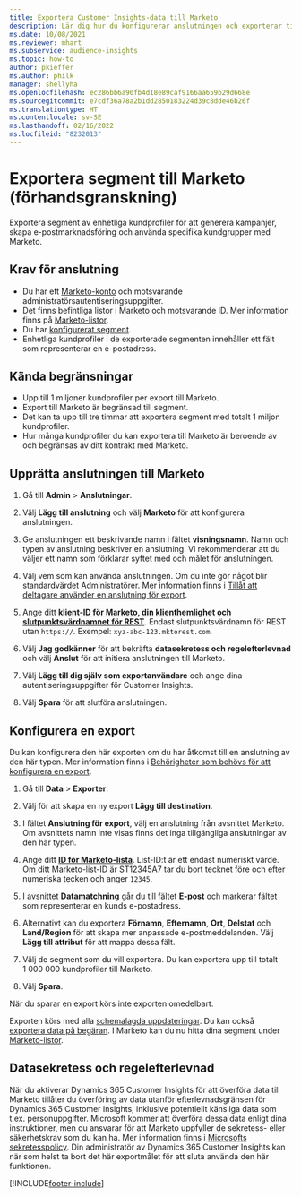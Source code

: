 ```yaml
---
title: Exportera Customer Insights-data till Marketo
description: Lär dig hur du konfigurerar anslutningen och exporterar till Marketo.
ms.date: 10/08/2021
ms.reviewer: mhart
ms.subservice: audience-insights
ms.topic: how-to
author: pkieffer
ms.author: philk
manager: shellyha
ms.openlocfilehash: ec286bb6a90fb4d18e89caf9166aa659b29d668e
ms.sourcegitcommit: e7cdf36a78a2b1dd2850183224d39c8dde46b26f
ms.translationtype: HT
ms.contentlocale: sv-SE
ms.lasthandoff: 02/16/2022
ms.locfileid: "8232013"
---
```

# <a name="export-segments-to-marketo-preview"></a>Exportera segment till Marketo (förhandsgranskning)

Exportera segment av enhetliga kundprofiler för att generera kampanjer, skapa e-postmarknadsföring och använda specifika kundgrupper med Marketo.

## <a name="prerequisites-for-connection"></a>Krav för anslutning

-   Du har ett [Marketo-konto](https://login.marketo.com/) och motsvarande administratörsautentiseringsuppgifter.
-   Det finns befintliga listor i Marketo och motsvarande ID. Mer information finns på [Marketo-listor](https://docs.marketo.com/display/public/DOCS/Understanding+Static+Lists).
-   Du har [konfigurerat segment](segments.md).
-   Enhetliga kundprofiler i de exporterade segmenten innehåller ett fält som representerar en e-postadress.

## <a name="known-limitations"></a>Kända begränsningar

- Upp till 1 miljoner kundprofiler per export till Marketo.
- Export till Marketo är begränsad till segment.
- Det kan ta upp till tre timmar att exportera segment med totalt 1 miljon kundprofiler. 
- Hur många kundprofiler du kan exportera till Marketo är beroende av och begränsas av ditt kontrakt med Marketo.

## <a name="set-up-connection-to-marketo"></a>Upprätta anslutningen till Marketo

1. Gå till **Admin** > **Anslutningar**.

1. Välj **Lägg till anslutning** och välj **Marketo** för att konfigurera anslutningen.

1. Ge anslutningen ett beskrivande namn i fältet **visningsnamn**. Namn och typen av anslutning beskriver en anslutning. Vi rekommenderar att du väljer ett namn som förklarar syftet med och målet för anslutningen.

1. Välj vem som kan använda anslutningen. Om du inte gör något blir standardvärdet Administratörer. Mer information finns i [Tillåt att deltagare använder en anslutning för export](connections.md#allow-contributors-to-use-a-connection-for-exports).

1. Ange ditt **[klient-ID för Marketo, din klienthemlighet och slutpunktsvärdnamnet för REST](https://developers.marketo.com/rest-api/authentication/)**. Endast slutpunktsvärdnamn för REST utan `https://`. Exempel: `xyz-abc-123.mktorest.com`. 

1. Välj **Jag godkänner** för att bekräfta **datasekretess och regelefterlevnad** och välj **Anslut** för att initiera anslutningen till Marketo.

1. Välj **Lägg till dig själv som exportanvändare** och ange dina autentiseringsuppgifter för Customer Insights.

1. Välj **Spara** för att slutföra anslutningen.

## <a name="configure-an-export"></a>Konfigurera en export

Du kan konfigurera den här exporten om du har åtkomst till en anslutning av den här typen. Mer information finns i [Behörigheter som behövs för att konfigurera en export](export-destinations.md#set-up-a-new-export).

1. Gå till **Data** > **Exporter**.

1. Välj för att skapa en ny export **Lägg till destination**.

1. I fältet **Anslutning för export**, välj en anslutning från avsnittet Marketo. Om avsnittets namn inte visas finns det inga tillgängliga anslutningar av den här typen.

1. Ange ditt **[ID för Marketo-lista](https://docs.marketo.com/display/public/DOCS/Understanding+Static+Lists)**. List-ID:t är ett endast numeriskt värde. Om ditt Marketo-list-ID är ST12345A7 tar du bort tecknet före och efter numeriska tecken och anger `12345`. 

1. I avsnittet **Datamatchning** går du till fältet **E-post** och markerar fältet som representerar en kunds e-postadress. 

1. Alternativt kan du exportera **Förnamn**, **Efternamn**, **Ort**, **Delstat** och **Land/Region** för att skapa mer anpassade e-postmeddelanden. Välj **Lägg till attribut** för att mappa dessa fält.

1. Välj de segment som du vill exportera. Du kan exportera upp till totalt 1 000 000 kundprofiler till Marketo.

1. Välj **Spara**.

När du sparar en export körs inte exporten omedelbart.

Exporten körs med alla [schemalagda uppdateringar](system.md#schedule-tab). Du kan också [exportera data på begäran](export-destinations.md#run-exports-on-demand). I Marketo kan du nu hitta dina segment under [Marketo-listor](https://docs.marketo.com/display/public/DOCS/Understanding+Static+Lists).


## <a name="data-privacy-and-compliance"></a>Datasekretess och regelefterlevnad

När du aktiverar Dynamics 365 Customer Insights för att överföra data till Marketo tillåter du överföring av data utanför efterlevnadsgränsen för Dynamics 365 Customer Insights, inklusive potentiellt känsliga data som t.ex. personuppgifter. Microsoft kommer att överföra dessa data enligt dina instruktioner, men du ansvarar för att Marketo uppfyller de sekretess- eller säkerhetskrav som du kan ha. Mer information finns i [Microsofts sekretesspolicy](https://go.microsoft.com/fwlink/?linkid=396732).
Din administratör av Dynamics 365 Customer Insights kan när som helst ta bort det här exportmålet för att sluta använda den här funktionen.


[!INCLUDE[footer-include](../includes/footer-banner.md)]
